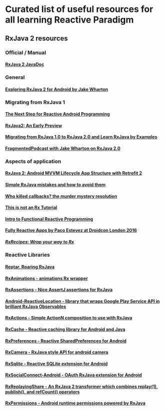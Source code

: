 # Curated list of useful resources for all learning Reactive Paradigm

## RxJava 2 resources

### Official / Manual

#### [RxJava 2 JavaDoc](http://reactivex.io/RxJava/javadoc/)

### General

#### [Exploring RxJava 2 for Android by Jake Wharton](https://realm.io/news/gotocph-jake-wharton-exploring-rxjava2-android/)

### Migrating from RxJava 1

#### [The Next Step for Reactive Android Programming](http://futurice.com/blog/the-next-step-for-reactive-android-programming?utm_source=Android+Weekly&utm_campaign=454d4b53e2-Android_Weekly_239&utm_medium=email&utm_term=0_4eb677ad19-454d4b53e2-337946117)

#### [RxJava2: An Early Preview](https://medium.com/@theMikhail/rxjava2-an-early-preview-5b05de46b07#.9uppvgomz)

#### [Migrating from RxJava 1.0 to RxJava 2.0 and Learn RxJava by Examples](https://blog.mindorks.com/migrating-from-rxjava1-to-rxjava2-5dac0a94b4aa#.gff0du7tj)

#### [FragmentedPodcast with Jake Wharton on RxJava 2.0](http://fragmentedpodcast.com/episodes/053-jake-wharton-on-rxjava-2/?utm_source=androiddevdigest)

### Aspects of application

#### [RxJava 2: Android MVVM Lifecycle App Structure with Retrofit 2](https://medium.com/@manuelvicnt/rxjava2-android-mvvm-lifecycle-app-structure-with-retrofit-2-cf903849f49e#.jbdlx1cx8)

#### [Simple RxJava mistakes and how to avoid them](http://veskoiliev.com/simple-rx-mistakes-and-how-to-avoid-them/?utm_source=androiddevdigest)

#### [Who killed callbacks? the murder mystery resolution](http://www.pacoworks.com/2016/08/14/who-killed-callbacks-the-murder-mystery-resolution/)

#### [This is not an Rx Tutorial](http://www.pacoworks.com/2016/08/21/this-is-not-an-rxjava-tutorial/)

#### [Intro to Functional Reactive Programming](http://www.pacoworks.com/intro-to-frp/)

#### [Fully Reactive Apps by Paco Estevez at Droidcon London 2016](http://www.pacoworks.com/2016/11/02/fully-reactive-apps-at-droidcon-uk-2016-2/)

##### [RxRecipes: Wrap your way to Rx](https://hackernoon.com/rxrecipes-wrap-your-way-to-rx-fd40eb5254b6#.cs2zy0vxh)

### Reactive Libraries

#### [Reptar. Roaring RxJava](https://github.com/Commit451/Reptar?utm_source=Android+Weekly&utm_campaign=8ab4301908-AndroidWeekly_241&utm_medium=email&utm_term=0_4eb677ad19-8ab4301908-337946117)

#### [RxAnimations - animations Rx wrapper](https://github.com/0ximDigital/RxAnimations)

#### [RxAssertions - Nice AssertJ assertions for RxJava](https://github.com/ubiratansoares/rxassertions)

#### [Android-ReactiveLocation - library that wraps Google Play Service API in brilliant RxJava Observables](https://github.com/mcharmas/Android-ReactiveLocation)

#### [RxActions - Simple ActionN composition to use with RxJava](https://github.com/pakoito/RxActions)

#### [RxCache - Reactive caching library for Android and Java](https://github.com/VictorAlbertos/RxCache)

#### [RxPreferences - Reactive SharedPreferences for Android](https://github.com/f2prateek/rx-preferences)

#### [RxCamera - RxJava style API for android camera](https://github.com/ragnraok/RxCamera)

#### [RxSqlite - Reactive SQLite extension for Android](https://github.com/DanielSerdyukov/rxsqlite)

#### [RxSocialConnect-Android - OAuth RxJava extension for Android](https://github.com/VictorAlbertos/RxSocialConnect-Android)

#### [RxReplayingShare - An RxJava 2 transformer which combines replay(1), publish(), and refCount() operators](https://github.com/JakeWharton/RxReplayingShare)

#### [RxPermissions - Android runtime permissions powered by RxJava](https://github.com/tbruyelle/RxPermissions)
